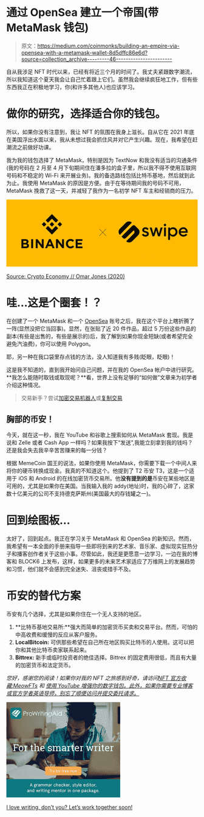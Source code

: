 # 通过 OpenSea 建立一个帝国(带 MetaMask 钱包)

> 原文：<https://medium.com/coinmonks/building-an-empire-via-opensea-with-a-metamask-wallet-8d5dffc86e6d?source=collection_archive---------46----------------------->

自从我涉足 NFT 时代以来，已经有将近三个月的时间了。我丈夫紧跟数字潮流，所以我知道这个夏天我会让自己忙着跟上它们。虽然我会继续疯狂地工作，但有些东西我正在积极地学习，你(和许多其他人)也应该学习。

# 做你的研究，选择适合你的钱包。

所以，如果你没有注意到，我让 NFT 的氛围在我身上滋长。自从它在 2021 年底在美国浮出水面以来，我从未想过我会抓住风并对它产生兴趣。现在，我希望在赶潮流之前做好功课。

我为我的钱包选择了 MetaMask，特别是因为 TextNow 和我没有适当的沟通条件(我的号码在 2 月至 4 月下旬期间住在潘多拉的盒子里，所以我不得不使用互联网号码和不稳定的 Wi-Fi 来开展业务)。我的备选路线包括比特币基地，然后就到此为止。我使用 MetaMask 的原因是方便。由于在等待期间我的号码不可用，MetaMask 挽救了这一天，并减轻了我作为一名初学 NFT 车主和经销商的压力。

![](img/ef1747c71003d27d8c174a8b2cd2f1e7.png)

[Source: Crypto Economy // Omar Jones (2020)](https://crypto-economy.com/binance-acquires-london-based-crypto-payments-card-company-swipe/)

# 哇…这是个圈套！？

在创建了一个 MetaMask 和一个 [OpenSea](https://opensea.io/xPurrfectEsmeraldax) 账号之后，我在这个平台上瞎折腾了一阵(显然没把它当回事)。显然，在张贴了近 20 件作品，超过 5 万份这些作品的副本(有些是出售的，有些是展示的)后，我了解到如果你现金短缺(或者希望完全避免汽油费)，你可以使用 Polygon。

耶，另一种在我口袋里存点钱的方法，没人知道我有多贱(眨眼，眨眼)！

这是我不知道的，直到我开始问自己问题，并在我的 OpenSea 帐户中进行研究。**我怎么能随时取钱或取现呢？**看，世界上没有足够的“如何做”文章来为初学者介绍这种情况。

> 交易新手？尝试[加密交易机器人](/coinmonks/crypto-trading-bot-c2ffce8acb2a)或[复制交易](/coinmonks/top-10-crypto-copy-trading-platforms-for-beginners-d0c37c7d698c)

## 胸部的币安！

今天，就在这一秒，我在 YouTube 和谷歌上搜索如何从 MetaMask 套现。我是说和 Zelle 或者 Cash App 一样吗？如果我按下“发送”,我能立刻拿到我的钱吗？还是我会失去我辛辛苦苦赚来的每一分钱？

根据 MemeCoin 国王的说法，如果你使用 MetaMask，你需要下载一个中间人来将你的硬币转换成现金。我真的不知道这个。他提到了 T2 币安 T3，这是一个适用于 iOS 和 Android 的在线加密货币交易所。他**没有提到的是**币安在某些地区是可用的，尤其是如果你在美国。当我输入我的 addy(地址)时，我的心碎了，这家数十亿美元的公司不支持德克萨斯州(美国最大的存钱罐之一)。

# 回到绘图板…

太好了，回到起点。我正在学习关于 MetaMask 和 OpenSea 的新知识。然而，我希望有一本全面的手册来指导一些即将到来的艺术家、音乐家、虚拟现实狂热分子和播客创作者关于这些小事。尽管如此，我还是更愿意一边学习，一边在我的博客和 BLOCK6 上发布，这样，如果更多的未来艺术家适应了万维网上的发展趋势和习惯，他们就不会感到完全迷失、沮丧或措手不及。

# 币安的替代方案

币安有几个选择，尤其是如果你住在一个无人支持的地区。

1.  **比特币基地交易所:**强大而简单的加密货币买卖和交易平台。然而，可怕的中高收费和缓慢的反应从客户服务。
2.  **LocalBitcoin:** 可供那些希望在自己所在地区购买比特币的人使用。这可以把你和其他比特币卖家联系起来。
3.  **Bittrex:** 新手或临时投资者的绝佳选择。Bittrex 的固定费用很低，而且有大量的加密货币和法定货币。

*您好，感谢您的阅读！如果你对我的 NFT 之旅感到好奇，请访问*[*NFT 官方收藏:MeowFTs*](/@EGBleu22/starting-my-meowfts-journey-c2e5391ff899) *和* [*使用 YouTube 增强你的数字钱包。此外，如果你需要专业博客或官方学者英语导师，别忘了顺便访问并提交委托请求。*](/@EGBleu22/using-youtube-to-enhance-your-digital-wallet-68e14177bb3)

![](img/5e744c6b0a62320dec8ed6a2bbae250d.png)

[I love writing, don’t you? Let’s work together soon!](https://prowritingaid.com/en/App/Features?afid=8620)